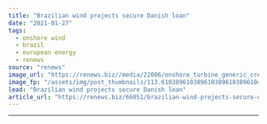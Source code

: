 ```yaml
---
title: "Brazilian wind projects secure Danish loan"
date: "2021-01-27"
tags: 
  - onshore wind
  - brazil
  - european energy
  - renews
source: "renews"
image_url: "https://renews.biz//media/22086/onshore_turbine_generic_credit_master_wen_unsplash.jpg?mode=crop&width=770&heightratio=0.6103896103896103896103896104&slimmage=true"
image_fp: "/assets/img/post_thumbnails/113.6103896103896103896103896104&slimmage=true"
lead: "Brazilian wind projects secure Danish loan"
article_url: "https://renews.biz/66051/brazilian-wind-projects-secure-danish-loan/"
---
```


---
